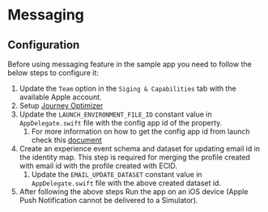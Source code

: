 # Messaging

## Configuration
Before using messaging feature in the sample app you need to follow the below steps to configure it:

1. Update the `Team` option in the `Siging & Capabilities` tab with the available Apple account. 
1. Setup [Journey Optimizer](https://aep-sdks.gitbook.io/docs/beta/adobe-journey-optimizer)
1. Update the `LAUNCH_ENVIRONMENT_FILE_ID` constant value in `AppDelegate.swift` file with the config app id of the property.
    1. For more information on how to get the config app id from launch check this [document](https://experienceleague.adobe.com/docs/launch/using/publish/environments/environments.html?lang=en#mobile-configuration)
1. Create an experience event schema and dataset for updating email id in the identity map. This step is required for merging the profile created with email id with the profile created with ECID.
    1. Update the `EMAIL_UPDATE_DATASET` constant value in `AppDelegate.swift` file with the above created dataset id.
1. After following the above steps Run the app on an iOS device (Apple Push Notification cannot be delivered to a Simulator).

